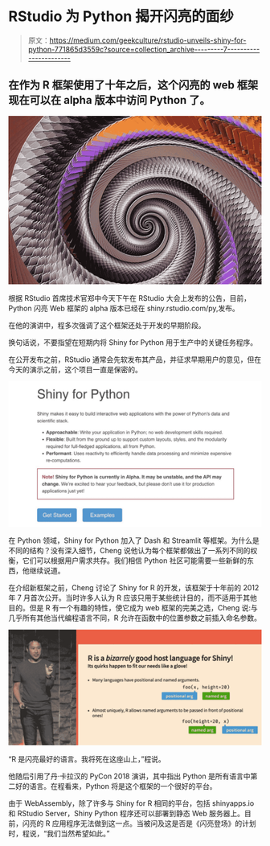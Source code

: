 # RStudio 为 Python 揭开闪亮的面纱

> 原文：<https://medium.com/geekculture/rstudio-unveils-shiny-for-python-771865d3559c?source=collection_archive---------7----------------------->

## 在作为 R 框架使用了十年之后，这个闪亮的 web 框架现在可以在 alpha 版本中访问 Python 了。

![](img/4cbf5d859cd4d4f2b52d06e8c9013891.png)

根据 RStudio 首席技术官郑中今天下午在 RStudio 大会上发布的公告，目前，Python 闪亮 Web 框架的 alpha 版本已经在 shiny.rstudio.com/py,发布。

在他的演讲中，程多次强调了这个框架还处于开发的早期阶段。

换句话说，不要指望在短期内将 Shiny for Python 用于生产中的关键任务程序。

在公开发布之前，RStudio 通常会先软发布其产品，并征求早期用户的意见，但在今天的演示之前，这个项目一直是保密的。

![](img/02a1c3d57cf5dfa3c10dbddaa225fd9b.png)

在 Python 领域，Shiny for Python 加入了 Dash 和 Streamlit 等框架。为什么是不同的结构？没有深入细节，Cheng 说他认为每个框架都做出了一系列不同的权衡，它们可以根据用户需求共存。我们相信 Python 社区可能需要一些新鲜的东西，他继续说道。

在介绍新框架之前，Cheng 讨论了 Shiny for R 的开发，该框架于十年前的 2012 年 7 月首次公开。当时许多人认为 R 应该只用于某些统计目的，而不适用于其他目的。但是 R 有一个有趣的特性，使它成为 web 框架的完美之选，Cheng 说:与几乎所有其他当代编程语言不同，R 允许在函数中的位置参数之前插入命名参数。

![](img/2df662492a96ee30ef555a1382020b90.png)

“R 是闪亮最好的语言。我将死在这座山上，”程说。

他随后引用了丹·卡拉汉的 PyCon 2018 演讲，其中指出 Python 是所有语言中第二好的语言。在程看来，Python 将是这个框架的一个很好的平台。

由于 WebAssembly，除了许多与 Shiny for R 相同的平台，包括 shinyapps.io 和 RStudio Server，Shiny Python 程序还可以部署到静态 Web 服务器上。目前，闪亮的 R 应用程序无法做到这一点。当被问及这是否是《闪亮登场》的计划时，程说，“我们当然希望如此。”